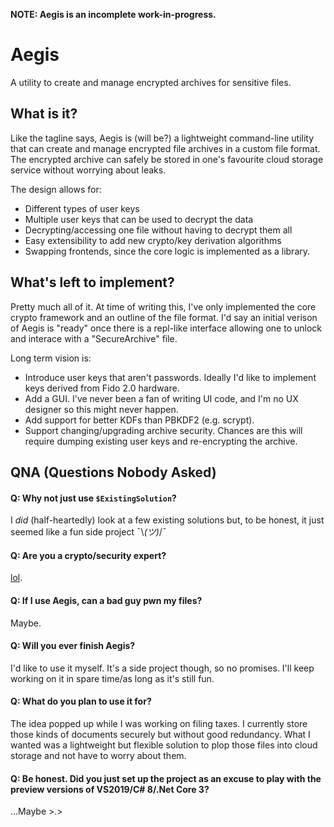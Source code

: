 **NOTE: Aegis is an incomplete work-in-progress.**

# Aegis
A utility to create and manage encrypted archives for sensitive files.

## What is it?
Like the tagline says, Aegis is (will be?) a lightweight command-line utility that can create and manage encrypted file archives in a custom file format. The encrypted archive can safely be stored in one's favourite cloud storage service without worrying about leaks.

The design allows for:
- Different types of user keys
- Multiple user keys that can be used to decrypt the data
- Decrypting/accessing one file without having to decrypt them all
- Easy extensibility to add new crypto/key derivation algorithms
- Swapping frontends, since the core logic is implemented as a library.


## What's left to implement?
Pretty much all of it. At time of writing this, I've only implemented the core crypto framework and an outline of the file format. I'd say an initial verison of Aegis is "ready" once there is a repl-like interface allowing one to unlock and interace with a "SecureArchive" file.

Long term vision is:
- Introduce user keys that aren't passwords. Ideally I'd like to implement keys derived from Fido 2.0 hardware.
- Add a GUI. I've never been a fan of writing UI code, and I'm no UX designer so this might never happen.
- Add support for better KDFs than PBKDF2 (e.g. scrypt).
- Support changing/upgrading archive security. Chances are this will require dumping existing user keys and re-encrypting the archive. 


## QNA (Questions Nobody Asked)
#### Q: Why not just use `$ExistingSolution`?
I *did* (half-heartedly) look at a few existing solutions but, to be honest, it just seemed like a fun side project ¯\\_(ツ)_/¯

#### Q: Are you a crypto/security expert?
[lol](https://i.kym-cdn.com/entries/icons/original/000/008/342/ihave.jpg).

#### Q: If I use Aegis, can a bad guy pwn my files?
Maybe.

#### Q: Will you ever finish Aegis?
I'd like to use it myself. It's a side project though, so no promises. I'll keep working on it in spare time/as long as it's still fun.

#### Q: What do you plan to use it for?
The idea popped up while I was working on filing taxes. I currently store those kinds of documents securely but without good redundancy. What I wanted was a lightweight but flexible solution to plop those files into cloud storage and not have to worry about them.

#### Q: Be honest. Did you just set up the project as an excuse to play with the preview versions of VS2019/C# 8/.Net Core 3?
...Maybe >.>

